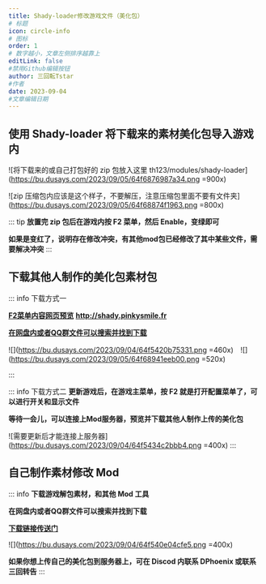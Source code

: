 ```yaml
---
title: Shady-loader修改游戏文件（美化包）
# 标题
icon: circle-info
# 图标
order: 1
# 数字越小，文章左侧排序越靠上
editLink: false
#禁用Github编辑按钮
author: 三回転Tstar
#作者
date: 2023-09-04
#文章编辑日期
---
```




## 使用 Shady-loader 将下载来的素材美化包导入游戏内

![将下载来的或自己打包好的 zip 包放入这里 th123/modules/shady-loader](https://bu.dusays.com/2023/09/05/64f6876987a34.png =900x)

![zip 压缩包内应该是这个样子，不要解压，注意压缩包里面不要有文件夹](https://bu.dusays.com/2023/09/05/64f68874f1963.png =800x)

::: tip
**放置完 zip 包后在游戏内按 F2 菜单，然后 Enable，变绿即可**

**如果是变红了，说明存在修改冲突，有其他mod包已经修改了其中某些文件，需要解决冲突**
:::

## 下载其他人制作的美化包素材包

::: info 下载方式一

[**F2菜单内容网页预览**](http://shady.pinkysmile.fr) **http://shady.pinkysmile.fr**


[**在网盘内或者QQ群文件可以搜索并找到下载**](/about/#非想天则资源下载指路) 

![](https://bu.dusays.com/2023/09/04/64f5420b75331.png =460x)　![](https://bu.dusays.com/2023/09/05/64f68941eeb00.png =520x)

:::

::: info 下载方式二
**更新游戏后，在游戏主菜单，按 F2 就是打开配置菜单了，可以进行开关和显示文件**

**等待一会儿，可以连接上Mod服务器，预览并下载其他人制作上传的美化包**

![需要更新后才能连接上服务器](https://bu.dusays.com/2023/09/04/64f5434c2bbb4.png =400x)
:::

## 自己制作素材修改 Mod

::: info 
**下载游戏解包素材，和其他 Mod 工具**

**在网盘内或者QQ群文件可以搜索并找到下载**

[**下载链接传送门**](/about/#非想天则资源下载指路) 

![](https://bu.dusays.com/2023/09/04/64f540e04cfe5.png =400x)

**如果你想上传自己的美化包到服务器上，可在 Discod 内联系 DPhoenix 或联系三回转告**
:::


